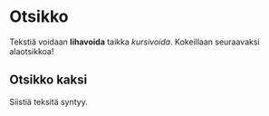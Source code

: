 # Otsikko

Tekstiä voidaan **lihavoida** taikka *kursivoida*. Kokeillaan seuraavaksi alaotsikkoa!

## Otsikko kaksi

Siistiä teksitä syntyy.

